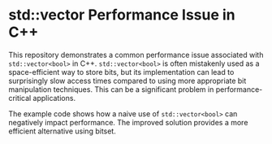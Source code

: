 # std::vector<bool> Performance Issue in C++

This repository demonstrates a common performance issue associated with `std::vector<bool>` in C++.  `std::vector<bool>` is often mistakenly used as a space-efficient way to store bits, but its implementation can lead to surprisingly slow access times compared to using more appropriate bit manipulation techniques.  This can be a significant problem in performance-critical applications.

The example code shows how a naive use of `std::vector<bool>` can negatively impact performance.  The improved solution provides a more efficient alternative using bitset.